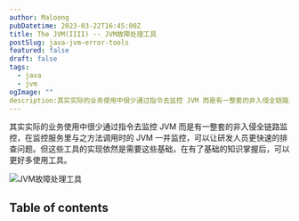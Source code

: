 ```yaml
---
author: Maloong
pubDatetime: 2023-03-22T16:45:00Z
title: The JVM(IIII) -- JVM故障处理工具
postSlug: java-jvm-error-tools
featured: false
draft: false
tags:
  - java
  - jvm
ogImage: ""
description:其实实际的业务使用中很少通过指令去监控 JVM 而是有一整套的非入侵全链路监控，在监控服务里与之方法调用时的 JVM 一并监控，可以让研发人员更快速的排查问题。但这些工具的实现依然是需要这些基础，在有了基础的知识掌握后，可以更好多使用工具。 
---
```


其实实际的业务使用中很少通过指令去监控 JVM 而是有一整套的非入侵全链路监控，在监控服务里与之方法调用时的 JVM 一并监控，可以让研发人员更快速的排查问题。但这些工具的实现依然是需要这些基础，在有了基础的知识掌握后，可以更好多使用工具。

![JVM故障处理工具](https://s2.loli.net/2023/03/22/b3nl6aMIxAwEWDk.png)

## Table of contents
